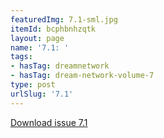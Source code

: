 ```yaml
---
featuredImg: 7.1-sml.jpg
itemId: bcphbnhzqtk
layout: page
name: '7.1: '
tags:
- hasTag: dreamnetwork
- hasTag: dream-network-volume-7
type: post
urlSlug: '7.1'
---
```

<a href="../files/pdfs/Volume_7/7.1-Dream-Network-Bulletin_Volume-7-Number-1.pdf" download="">Download issue 7.1</a>